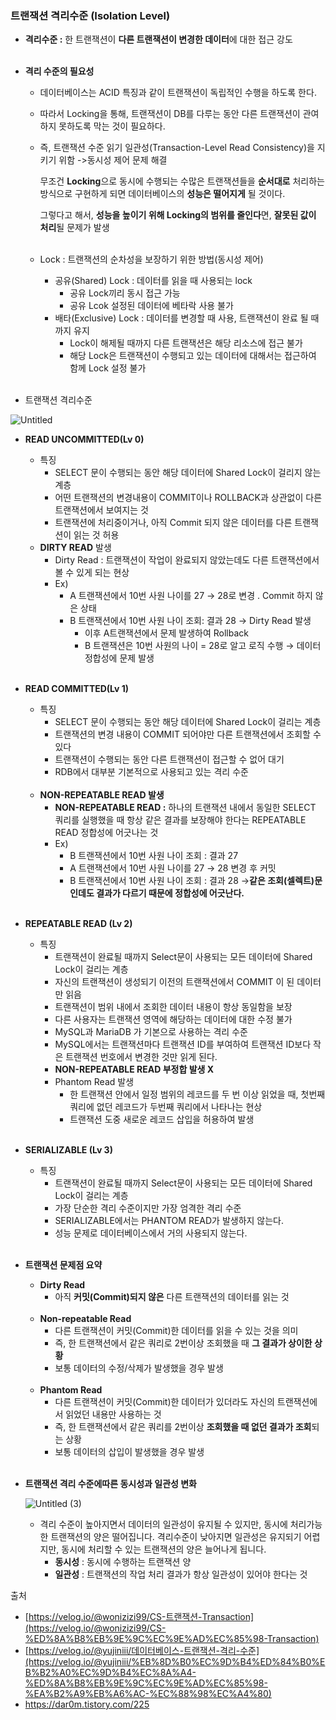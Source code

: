 ### 트랜잭션 격리수준 **(Isolation Level)**

- **격리수준 :** 한 트랜잭션이 **다른 트랜잭션이 변경한 데이터**에 대한 접근 강도 <br></br>
- **격리 수준의 필요성**
  - 데이터베이스는 ACID 특징과 같이 트랜잭션이 독립적인 수행을 하도록 한다.
  - 따라서 Locking을 통해, 트랜잭션이 DB를 다루는 동안 다른 트랜잭션이 관여하지 못하도록 막는 것이 필요하다.
  - 즉, 트랜잭션 수준 읽기 일관성(Transaction-Level Read Consistency)을 지키기 위함  ->동시성 제어 문제 해결

    무조건 **Locking**으로 동시에 수행되는 수많은 트랜잭션들을 **순서대로** 처리하는 방식으로 구현하게 되면 데이터베이스의 **성능은 떨어지게** 될 것이다.

    그렇다고 해서, **성능을 높이기 위해 Locking의 범위를 줄인다**면, **잘못된 값이 처리**될 문제가 발생<br></br>

  - Lock : 트랜잭션의 순차성을 보장하기 위한 방법(동시성 제어)
      - 공유(Shared) Lock : 데이터를 읽을 때 사용되는 lock
          - 공유 Lock끼리 동시 접근 가능
          - 공유 Lcok 설정된 데이터에 베타락 사용 불가
      - 배타(Exclusive) Lock : 데이터를 변경할 때 사용, 트랜잭션이 완료 될 때까지 유지
          - Lock이 해제될 때까지 다른 트랜잭션은 해당 리소스에 접근 불가
          - 해당 Lock은 트랜잭션이 수행되고 있는 데이터에 대해서는 접근하여 함께 Lock 설정 불가<br></br>

- 트랜잭션 격리수준

![Untitled](https://github.com/5dotseven/cs-basic-study/assets/118906074/7860c0b2-a671-4f32-97c2-9e2c3686d7a3)

- **READ UNCOMMITTED(Lv 0)**
    - 특징
        - SELECT 문이 수행되는 동안 해당 데이터에 Shared Lock이 걸리지 않는 계층
        - 어떤 트랜잭션의 변경내용이 COMMIT이나 ROLLBACK과 상관없이 다른 트랜잭션에서 보여지는 것
        - 트랜잭션에 처리중이거나, 아직 Commit 되지 않은 데이터를 다른 트랜잭션이 읽는 것 허용
    - **DIRTY READ** 발생
        - Dirty Read : 트랜잭션이 작업이 완료되지 않았는데도 다른 트랜잭션에서 볼 수 있게 되는 현상
        - Ex)
            - A 트랜잭션에서 10번 사원 나이를 27 → 28로 변경 . Commit 하지 않은 상태
            - B 트랜잭션에서 10번 사원 나이 조회: 결과 28 → Dirty Read 발생
                - 이후 A트랜잭션에서 문제 발생하여 Rollback
                - B 트랜잭션은 10번 사원의 나이 = 28로 알고 로직 수행
                  → 데이터 정합성에 문제 발생<br></br>
- **READ COMMITTED(Lv 1)**
    - 특징
        - SELECT 문이 수행되는 동안 해당 데이터에 Shared Lock이 걸리는 계층
        - 트랜잭션의 변경 내용이 COMMIT 되어야만 다른 트랜잭션에서 조회할 수 있다
        - 트랜잭션이 수행되는 동안 다른 트랜잭션이 접근할 수 없어 대기
        - RDB에서 대부분 기본적으로 사용되고 있는 격리 수준<br></br>
    - **NON-REPEATABLE READ 발생**
        - **NON-REPEATABLE READ :** 하나의 트랜잭션 내에서 동일한 SELECT 쿼리를 실행했을 때 항상 같은 결과를 보장해야 한다는 REPEATABLE READ 정합성에 어긋나는 것
        - Ex)
            - B 트랜잭션에서 10번 사원 나이 조회 : 결과 27
            - A 트랜잭션에서 10번 사원 나이를 27 → 28 변경 후 커밋
            - B 트랜잭션에서 10번 사원 나이 조회 : 결과 28
              →**같은 조회(셀렉트)문인데도 결과가 다르기 때문에 정합성에 어긋난다.**<br></br>
- **REPEATABLE READ (Lv 2)**
    - 특징
        - 트랜잭션이 완료될 때까지 Select문이 사용되는 모든 데이터에 Shared Lock이 걸리는 계층
        - 자신의 트랜잭션이 생성되기 이전의 트랜잭션에서 COMMIT 이 된 데이터만 읽음
        - 트랜잭션이 범위 내에서 조회한 데이터 내용이 항상 동일함을 보장
        - 다른 사용자는 트랜잭션 영역에 해당하는 데이터에 대한 수정 불가
        - MySQL과 MariaDB 가 기본으로 사용하는 격리 수준
        - MySQL에서는 트랜잭션마다 트랜잭션 ID를 부여하여 트랜잭션 ID보다 작은 트랜잭션 번호에서 변경한 것만 읽게 된다.
        - **NON-REPEATABLE READ 부정합 발생 X**
        - Phantom Read 발생
            - 한 트랜잭션 안에서 일정 범위의 레코드를 두 번 이상 읽었을 때, 첫번째 쿼리에 없던 레코드가 두번째 쿼리에서 나타나는 현상
            - 트랜잭션 도중 새로운 레코드 삽입을 허용하여 발생<br></br>
- **SERIALIZABLE (Lv 3)**
    - 특징
        - 트랜잭션이 완료될 때까지 Select문이 사용되는 모든 데이터에 Shared Lock이 걸리는 계층
        - 가장 단순한 격리 수준이지만 가장 엄격한 격리 수준
        - SERIALIZABLE에서는 PHANTOM READ가 발생하지 않는다.
        - 성능 문제로 데이터베이스에서 거의 사용되지 않는다.<br></br>
- **트랜잭션 문제점 요약**
    - **Dirty Read**
        - 아직 **커밋(Commit)되지 않은** 다른 트랜잭션의 데이터를 읽는 것<br></br>
    - **Non-repeatable Read**
        - 다른 트랜잭션이 커밋(Commit)한 데이터를 읽을 수 있는 것을 의미
        - 즉, 한 트랜잭션에서 같은 쿼리로 2번이상 조회했을 때 **그 결과가 상이한 상황**
        - 보통 데이터의 수정/삭제가 발생했을 경우 발생<br></br>
    - **Phantom Read**
        - 다른 트랜잭션이 커밋(Commit)한 데이터가 있더라도 자신의 트랜잭션에서 읽었던 내용만 사용하는 것
        - 즉, 한 트랜잭션에서 같은 쿼리를 2번이상 **조회했을 때 없던 결과가 조회**되는 상황
        - 보통 데이터의 삽입이 발생했을 경우 발생<br></br>

- **트랜잭션 격리 수준에따른 동시성과 일관성 변화**

  ![Untitled (3)](https://github.com/5dotseven/cs-basic-study/assets/118906074/6675fb21-ca26-4643-b5a6-0860279fc05e)

    - 격리 수준이 높아지면서 데이터의 일관성이 유지될 수 있지만, 동시에 처리가능한 트랜잭션의 양은 떨어집니다. 격리수준이 낮아지면 일관성은 유지되기 어렵지만, 동시에 처리할 수 있는 트랜잭션의 양은 늘어나게 됩니다.
        - **동시성** : 동시에 수행하는 트랜잭션 양
        - **일관성** : 트랜잭션의 작업 처리 결과가 항상 일관성이 있어야 한다는 것

출처

- [https://velog.io/@wonizizi99/CS-트랜잭션-Transaction](https://velog.io/@wonizizi99/CS-%ED%8A%B8%EB%9E%9C%EC%9E%AD%EC%85%98-Transaction)
- [https://velog.io/@yujiniii/데이터베이스-트랜잭션-격리-수준](https://velog.io/@yujiniii/%EB%8D%B0%EC%9D%B4%ED%84%B0%EB%B2%A0%EC%9D%B4%EC%8A%A4-%ED%8A%B8%EB%9E%9C%EC%9E%AD%EC%85%98-%EA%B2%A9%EB%A6%AC-%EC%88%98%EC%A4%80)
- https://dar0m.tistory.com/225